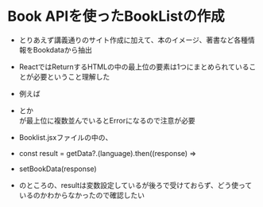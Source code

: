 # Book APIを使ったBookListの作成

- とりあえず講義通りのサイト作成に加えて、本のイメージ、著書など各種情報をBookdataから抽出
- ReactではReturnするHTMLの中の最上位の要素は1つにまとめられていることが必要ということ理解した
- 例えば<li>とか<div>が最上位に複数並んでいるとErrorになるので注意が必要

- Booklist.jsxファイルの中の、
- const result = getData?.(language).then((response) => 
-   setBookData(response)
- のところの、resultは変数設定しているが後ろで受けておらず、どう使っているのかわからなかったので確認したい
